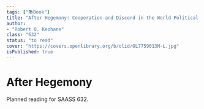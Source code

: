 ```yaml
---
tags: ["📚Book"]
title: "After Hegemony: Cooperation and Discord in the World Political Economy"
author:
- "Robert O. Keohane"
class: "632"
status: "to read"
cover: "https://covers.openlibrary.org/b/olid/OL7759013M-L.jpg"
isPublished: true
---
```


# After Hegemony

Planned reading for SAASS 632.
